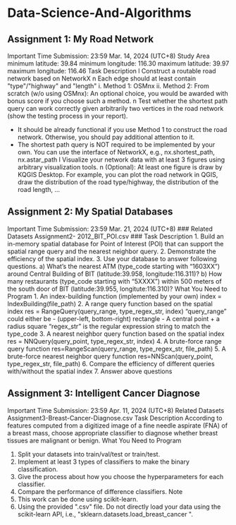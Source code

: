 # Data-Science-And-Algorithms
## Assignment 1: My Road Network
Important Time
Submission: 23:59 Mar. 14, 2024 (UTC+8)
Study Area
minimum latitude: 39.84
minimum longitude: 116.30
maximum latitude: 39.97
maximum longitude: 116.46
Task Description
l Construct a routable road network based on NetworkX
n Each edge should at least contain "type"/"highway" and "length"
i. Method 1: OSMnx
ii. Method 2: From scratch (w/o using OSMnx): An optional choice, you would be
awarded with bonus score if you choose such a method.
n Test whether the shortest path query can work correctly given arbitrarily two vertices in the
road network (show the testing process in your report).
 - It should be already functional if you use Method 1 to construct the road network.
Otherwise, you should pay additional attention to it.
 - The shortest path query is NOT required to be implemented by your own. You can use the
interface of NetworkX, e.g., nx.shortest_path, nx.astar_path
l Visualize your network data with at least 3 figures using arbitrary visualization tools.
n (Optional): At least one figure is draw by KQGIS Desktop.
For example, you can plot the road network in QGIS, draw the distribution of the road type/highway,
the distribution of the road length, ...
       
## Assignment 2: My Spatial Databases
Important Time
Submission: 23:59 Mar. 21, 2024 (UTC+8) ### Related Datasets Assignment2-
2012_BIT_POI.csv ### Task Description 1. Build an in-memory spatial database for Point
of Interest (POI) that can support the spatial range query and the nearest neighbor query. 2.
Demonstrate the efficiency of the spatial index. 3. Use your database to answer following questions. a) What’s the nearest ATM (type_code starting with “1603XX”) around Central Building of BIT (latitude:39.958, longitude:116.311)? b) How many restaurants (type_code starting
with “5XXXX”) within 500 meters of the south door of BIT (latitude:39.955, longitute:116.310)?
What You Need to Program 1. An index-building function (implemented by your own)
index = IndexBuilding(file_path) 2. A range query function based on the spatial index res =
RangeQuery(query_range, type_regex_str, index) “query_range” could either be - (upper-left,
bottom-right) rectangle - A central point + a radius square “regex_str” is the regular expression string to match the type_code 3. A nearest neighbor query function based on the spatial
index res = NNQuery(query_point, type_regex_str, index) 4. A brute-force range query function res=RangeScan(query_range, type_regex_str, file_path) 5. A brute-force nearest neighbor
query function res=NNScan(query_point, type_regex_str, file_path) 6. Compare the efficiency
of different queries with/without the spatial index 7. Answer above questions


## Assignment 3: Intelligent Cancer Diagnose
Important Time
Submission: 23:59 Apr. 11, 2024 (UTC+8)
Related Datasets
Assignment3-Breast-Cancer-Diagnose.csv
Task Description
According to features computed from a digitized image of a fine needle aspirate (FNA) of a
breast mass, choose appropriate classifier to diagnose whether breast tissues are malignant or
benign.
What You Need to Program
1. Split your datasets into train/val/test or train/test.
2. Implement at least 3 types of classifiers to make the binary classification.
3. Give the process about how you choose the hyperparameters for each classifier.
4. Compare the performance of difference classifiers.
Note
5. This work can be done using scikit-learn.
6. Using the provided ".csv" file. Do not directly load your data using the scikit-learn
API, i.e., "sklearn.datasets.load_breast_cancer ".
